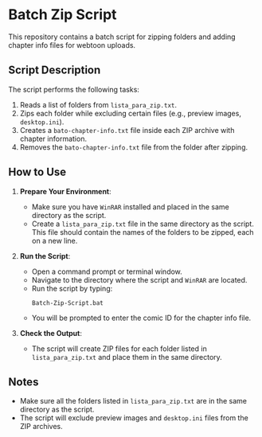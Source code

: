 # Batch Zip Script

This repository contains a batch script for zipping folders and adding chapter info files for webtoon uploads.

## Script Description

The script performs the following tasks:
1. Reads a list of folders from `lista_para_zip.txt`.
2. Zips each folder while excluding certain files (e.g., preview images, `desktop.ini`).
3. Creates a `bato-chapter-info.txt` file inside each ZIP archive with chapter information.
4. Removes the `bato-chapter-info.txt` file from the folder after zipping.

## How to Use

1. **Prepare Your Environment**:
   - Make sure you have `WinRAR` installed and placed in the same directory as the script.
   - Create a `lista_para_zip.txt` file in the same directory as the script. This file should contain the names of the folders to be zipped, each on a new line.

2. **Run the Script**:
   - Open a command prompt or terminal window.
   - Navigate to the directory where the script and `WinRAR` are located.
   - Run the script by typing:
     ```batch
     Batch-Zip-Script.bat
     ```
   - You will be prompted to enter the comic ID for the chapter info file.

3. **Check the Output**:
   - The script will create ZIP files for each folder listed in `lista_para_zip.txt` and place them in the same directory.

## Notes

- Make sure all the folders listed in `lista_para_zip.txt` are in the same directory as the script.
- The script will exclude preview images and `desktop.ini` files from the ZIP archives.
